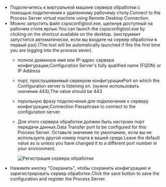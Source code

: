 * <span data-ttu-id="dae5b-101">Подключитесь к виртуальной машине сервера обработки с помощью подключения к удаленному рабочему столу.</span><span class="sxs-lookup"><span data-stu-id="dae5b-101">Connect to the Process Server virtual machine using Remote Desktop Connection.</span></span>
* <span data-ttu-id="dae5b-102">Можно запустить файл cspsconfigtool.exe, щелкнув доступный на рабочем столе ярлык.</span><span class="sxs-lookup"><span data-stu-id="dae5b-102">You can launch the cspsconfigtool.exe by clicking on the shortcut available on the desktop.</span></span> <span data-ttu-id="dae5b-103">(инструмент запустится автоматически, если вы входите на сервер обработки в первый раз).</span><span class="sxs-lookup"><span data-stu-id="dae5b-103">(The tool will be automatically launched if this the first time you are logging into the process sever).</span></span>
  - <span data-ttu-id="dae5b-104">полное доменное имя или IP-адрес сервера конфигурации;</span><span class="sxs-lookup"><span data-stu-id="dae5b-104">Configuration Server's fully qualified name (FQDN) or IP Address</span></span>
  - <span data-ttu-id="dae5b-105">порт, прослушиваемый сервером конфигурации</span><span class="sxs-lookup"><span data-stu-id="dae5b-105">Port on which the Configuration server is listening on.</span></span> <span data-ttu-id="dae5b-106">(нужно использовать значение 443);</span><span class="sxs-lookup"><span data-stu-id="dae5b-106">The value should be 443</span></span>
  - <span data-ttu-id="dae5b-107">парольную фразу подключения для подключения к серверу конфигурации;</span><span class="sxs-lookup"><span data-stu-id="dae5b-107">Connection Passphrase to connect to the configuration server.</span></span>
  - <span data-ttu-id="dae5b-108">Для этого сервера обработки должен быть настроен порт передачи данных.</span><span class="sxs-lookup"><span data-stu-id="dae5b-108">Data Transfer port to be configured for this Process Server.</span></span> <span data-ttu-id="dae5b-109">Оставьте значение по умолчанию, если вы не используете другой номер порта в вашей среде.</span><span class="sxs-lookup"><span data-stu-id="dae5b-109">Leave the default value as is unless you have changed it to a different port number in your environment.</span></span>

    ![Регистрация сервера обработки](./media/site-recovery-vmware-register-process-server/register-ps.png)
* <span data-ttu-id="dae5b-111">Нажмите кнопку "Сохранить", чтобы сохранить конфигурацию и зарегистрировать сервер обработки.</span><span class="sxs-lookup"><span data-stu-id="dae5b-111">Click the save button to save the configuration and register the Process Server.</span></span>

